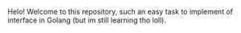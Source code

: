 Helo! Welcome to this repository, such an easy task to implement of interface in Golang (but im still learning tho loll).
